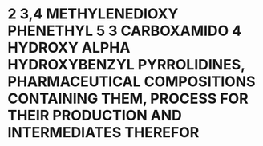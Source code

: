 # 2 3,4 METHYLENEDIOXY PHENETHYL 5 3 CARBOXAMIDO 4 HYDROXY ALPHA HYDROXYBENZYL PYRROLIDINES, PHARMACEUTICAL COMPOSITIONS CONTAINING THEM, PROCESS FOR THEIR PRODUCTION AND INTERMEDIATES THEREFOR